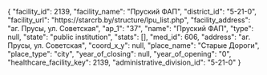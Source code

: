 {
    "facility_id": 2139,
    "facility_name": "Пруский ФАП",
    "district_id": "5-21-0",
    "facility_url": "https:\/\/starcrb.by\/structure\/lpu_list.php",
    "facility_address": "аг. Прусы, ул. Советская",
    "ap_1": "37",
    "name": "Пруский ФАП",
    "type": null,
    "state": "public institution",
    "stats": [],
    "med_id": 606,
    "address": "аг. Прусы, ул. Советская",
    "coord_x_y": null,
    "place_name": "Старые Дороги",
    "place_type": "city",
    "year_of_closing": null,
    "year_of_opening": "0",
    "healthcare_facility_key": 2139,
    "administrative_division_id": "5-21-0"
}